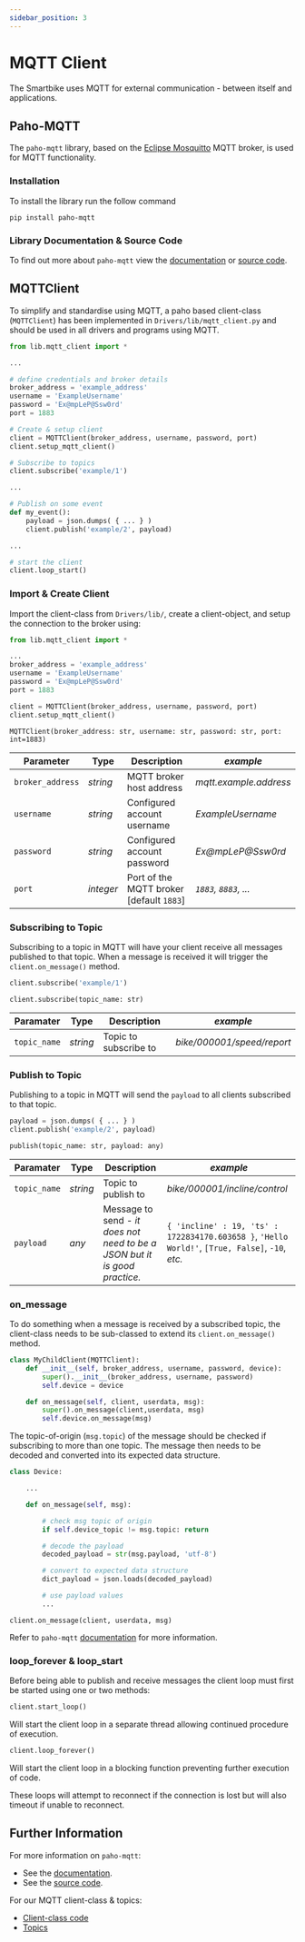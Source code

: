 ```yaml
---
sidebar_position: 3
---
```


# MQTT Client

The Smartbike uses MQTT for external communication - between itself and applications. 

## Paho-MQTT

The `paho-mqtt` library, based on the [Eclipse Mosquitto](https://eclipse.dev/paho/index.php?page=clients/python/index.php) MQTT broker, is used for MQTT functionality.

### Installation

To install the library run the follow command

`pip install paho-mqtt`

### Library Documentation & Source Code

To find out more about `paho-mqtt` view the [documentation](https://eclipse.dev/paho/files/paho.mqtt.python/html/index.html) or [source code](https://github.com/eclipse/paho.mqtt.python).

## MQTTClient

To simplify and standardise using MQTT, a paho based client-class (`MQTTClient`) has been implemented in `Drivers/lib/mqtt_client.py` and should be used in all drivers and programs using MQTT.

```Python
from lib.mqtt_client import *

...

# define credentials and broker details
broker_address = 'example_address'
username = 'ExampleUsername'
password = 'Ex@mpLeP@Ssw0rd'
port = 1883

# Create & setup client
client = MQTTClient(broker_address, username, password, port)
client.setup_mqtt_client()

# Subscribe to topics
client.subscribe('example/1')

...

# Publish on some event
def my_event():
    payload = json.dumps( { ... } )
    client.publish('example/2', payload)

...

# start the client
client.loop_start()

```

### Import & Create Client

Import the client-class from `Drivers/lib/`, create a client-object, and setup the connection to the broker using:

```Python
from lib.mqtt_client import *

...
broker_address = 'example_address'
username = 'ExampleUsername'
password = 'Ex@mpLeP@Ssw0rd'
port = 1883

client = MQTTClient(broker_address, username, password, port)
client.setup_mqtt_client()
```

`MQTTClient(broker_address: str, username: str, password: str, port: int=1883)`

| **Parameter** | Type | Description | *example* |
| ---- | ---- | ---- | ---- |
| `broker_address` | *string* | MQTT broker host address | *mqtt.example.address* |
| `username` | *string* | Configured account username | *ExampleUsername* |
| `password` | *string* | Configured account password | *Ex@mpLeP@Ssw0rd* |
| `port` | *integer* | Port of the MQTT broker [default `1883`] | *`1883`, `8883`, ...* |

### Subscribing to Topic

Subscribing to a topic in MQTT will have your client receive all messages published to that topic. When a message is received it will trigger the `client.on_message()` method.

```Python
client.subscribe('example/1')
```

`client.subscribe(topic_name: str)`

| **Paramater** | Type | Description | *example* |
| ---- | ---- | ---- | ---- |
| `topic_name` | *string* | Topic to subscribe to | *bike/000001/speed/report* |

### Publish to Topic

Publishing to a topic in MQTT will send the `payload` to all clients subscribed to that topic.

```Python
payload = json.dumps( { ... } )
client.publish('example/2', payload)
```

`publish(topic_name: str, payload: any)`

| **Paramater** | Type | Description | *example* |
| ---- | ---- | ---- | ---- |
| `topic_name` | *string* | Topic to publish to | *bike/000001/incline/control* |
| `payload` | *any* | Message to send - *it does not need to be a JSON but it is good practice.* | `{ 'incline' : 19, 'ts' : 1722834170.603658 }`, `'Hello World!'`, `[True, False]`, `-10`, *etc.* |

### on_message

To do something when a message is received by a subscribed topic, the client-class needs to be sub-classed to extend its `client.on_message()` method.

```Python
class MyChildClient(MQTTClient):
    def __init__(self, broker_address, username, password, device):
        super().__init__(broker_address, username, password)
        self.device = device

    def on_message(self, client, userdata, msg):
        super().on_message(client,userdata, msg)
        self.device.on_message(msg)
```

The topic-of-origin (`msg.topic`) of the message should be checked if subscribing to more than one topic. The message then needs to be decoded and converted into its expected data structure.

```Python
class Device:

    ...

    def on_message(self, msg):

        # check msg topic of origin
        if self.device_topic != msg.topic: return

        # decode the payload
        decoded_payload = str(msg.payload, 'utf-8')

        # convert to expected data structure
        dict_payload = json.loads(decoded_payload)

        # use payload values
        ...
```

`client.on_message(client, userdata, msg)`

Refer to `paho-mqtt` [documentation](https://eclipse.dev/paho/files/paho.mqtt.python/html/index.html) for more information.

### loop_forever & loop_start

Before being able to publish and receive messages the client loop must first be started using one or two methods:

```Python
client.start_loop()
```

Will start the client loop in a separate thread allowing continued procedure of execution.

```Python
client.loop_forever()
```

Will start the client loop in a blocking function preventing further execution of code.

These loops will attempt to reconnect if the connection is lost but will also timeout if unable to reconnect.

## Further Information

For more information on `paho-mqtt`:

- See the [documentation](https://eclipse.dev/paho/files/paho.mqtt.python/html/index.html).
- See the [source code](https://github.com/eclipse/paho.mqtt.python).

For our MQTT client-class & topics:

- [Client-class code](https://github.com/Redback-Operations/redback-smartbike-iot/blob/main/Drivers/lib/mqtt_client.py)
- [Topics](MQTT-Topics.md)